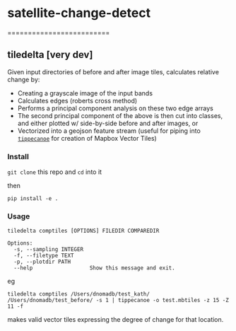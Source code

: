 # satellite-change-detect
=========================

## tiledelta [very dev]

Given input directories of before and after image tiles, calculates relative change by:

 - Creating a grayscale image of the input bands
 - Calculates edges (roberts cross method)
 - Performs a principal component analysis on these two edge arrays
 - The second principal component of the above is then cut into classes, and either plotted w/ side-by-side before and after images, or
 - Vectorized into a geojson feature stream (useful for piping into [`tippecanoe`](https://github.com/mapbox/tippecanoe) for creation of Mapbox Vector Tiles)

### Install

`git clone` this repo and `cd` into it

then

`pip install -e .`

### Usage

```
tiledelta comptiles [OPTIONS] FILEDIR COMPAREDIR

Options:
  -s, --sampling INTEGER
  -f, --filetype TEXT
  -p, --plotdir PATH
  --help                  Show this message and exit.
```
eg

```
tiledelta comptiles /Users/dnomadb/test_kath/ /Users/dnomadb/test_before/ -s 1 | tippecanoe -o test.mbtiles -z 15 -Z 11 -f
```
makes valid vector tiles expressing the degree of change for that location.